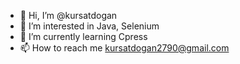 - 👋 Hi, I’m @kursatdogan
- 👀 I’m interested in Java, Selenium
- 🌱 I’m currently learning Cpress
- 📫 How to reach me kursatdogan2790@gmail.com

<!---
kursatdogan/kursatdogan is a ✨ special ✨ repository because its `README.md` (this file) appears on your GitHub profile.
You can click the Preview link to take a look at your changes.
--->
